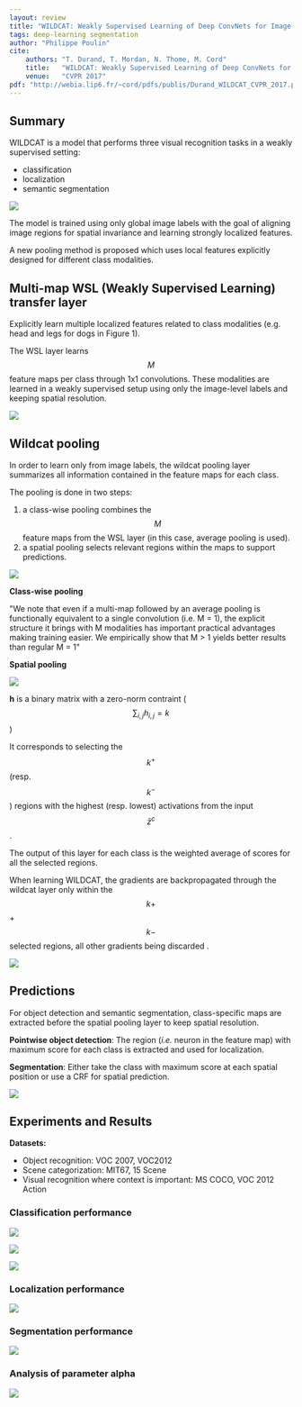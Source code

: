 ```yaml
---
layout: review
title: "WILDCAT: Weakly Supervised Learning of Deep ConvNets for Image Classification, Pointwise Localization and Segmentation"
tags: deep-learning segmentation
author: "Philippe Poulin"
cite:
    authors: "T. Durand, T. Mordan, N. Thome, M. Cord"
    title:   "WILDCAT: Weakly Supervised Learning of Deep ConvNets for Image Classification, Pointwise Localization and Segmentation"
    venue:   "CVPR 2017"
pdf: "http://webia.lip6.fr/~cord/pdfs/publis/Durand_WILDCAT_CVPR_2017.pdf"
---
```


## Summary

WILDCAT is a model that performs three visual recognition tasks in a weakly supervised setting:
- classification
- localization
- semantic segmentation

![](/article/images/wildcat/figure2.png)

The model is trained using only global image labels with the goal of aligning image regions for spatial invariance and learning strongly localized features.

A new pooling method is proposed which uses local features explicitly designed for different class modalities.

## Multi-map WSL (Weakly Supervised Learning) transfer layer

Explicitly learn multiple localized features related to class modalities (e.g. head and legs for dogs in Figure 1).

The WSL layer learns $$M$$ feature maps per class through 1x1 convolutions. These modalities are learned in a weakly supervised setup using only the image-level labels and keeping spatial resolution.

![](/article/images/wildcat/figure1.png)

## Wildcat pooling

In order to learn only from image labels, the wildcat pooling layer summarizes all information contained in the feature maps for each class.

The pooling is done in two steps:
1. a class-wise pooling combines the $$M$$ feature maps from the WSL layer (in this case, average pooling is used).
2. a spatial pooling selects relevant regions within the maps to support predictions.

![](/article/images/wildcat/equations1-2.png)

**Class-wise pooling**

"We note that even if a multi-map followed by an average
pooling is functionally equivalent to a single convolution
(i.e. M = 1), the explicit structure it brings with M
modalities has important practical advantages making training
easier. We empirically show that M > 1 yields better
results than regular M = 1"

**Spatial pooling**

![](/article/images/wildcat/equation3.png)

**h** is a binary matrix with a zero-norm contraint ($$\sum_{i,j} h_{i,j} = k$$)

It corresponds to selecting the $$k^{+}$$ (resp. $$k^{-}$$) regions with the highest (resp. lowest) activations from the input $$\bar{z}^c$$.

The output of this layer for each class is the weighted average of scores for all the selected regions.

When learning WILDCAT, the gradients are backpropagated through the wildcat layer only within the $$k+$$ + $$k−$$ selected regions, all other gradients being discarded .

![](/article/images/wildcat/figure3.png)


## Predictions

For object detection and semantic segmentation, class-specific maps are extracted before the spatial pooling layer to keep spatial resolution.

**Pointwise object detection**: The region (*i.e.* neuron in the feature map) with maximum score for each class is extracted and used for localization. 

**Segmentation**: Either take the class with maximum score at each spatial position or use a CRF for spatial prediction.

![](/article/images/wildcat/figure6.png)


## Experiments and Results

**Datasets:** 

- Object recognition: VOC 2007, VOC2012
- Scene categorization: MIT67, 15 Scene
- Visual recognition where context is important: MS COCO, VOC 2012 Action

### Classification performance

![](/article/images/wildcat/table2.png)

![](/article/images/wildcat/table3.png)

![](/article/images/wildcat/table4.png)


### Localization performance

![](/article/images/wildcat/table8.png)


### Segmentation performance

![](/article/images/wildcat/table9.png)


### Analysis of parameter alpha

![](/article/images/wildcat/figure4.png)